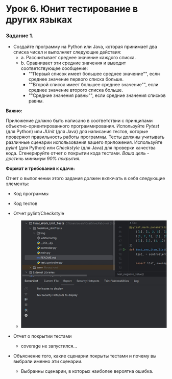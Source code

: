 # Урок 6. Юнит тестирование в других языках

### Задание 1. 
- Создайте программу на Python или Java, которая принимает два списка чисел и выполняет следующие действия:
  - a. Рассчитывает среднее значение каждого списка.
  - b. Сравнивает эти средние значения и выводит соответствующее сообщение:
    - ""Первый список имеет большее среднее значение"", если среднее значение первого списка больше.
    - ""Второй список имеет большее среднее значение"", если среднее значение второго списка больше.
    - ""Средние значения равны"", если средние значения списков равны.

**Важно:**

Приложение должно быть написано в соответствии с принципами объектно-ориентированного программирования.
Используйте *Pytest* (для Python) или *JUnit* (для Java) для написания тестов, которые проверяют правильность работы 
программы. 
Тесты должны учитывать различные сценарии использования вашего приложения.
Используйте *pylint* (для Python) или *Checkstyle* (для Java) для проверки качества кода.
Сгенерируйте отчет о покрытии кода тестами. _*Ваша цель - достичь минимум 90% покрытия.*_

**Формат и требования к сдаче:**

Отчет о выполнении этого задания должен включать в себя следующие элементы:
- Код программы
- Код тестов
- Отчет pylint/Checkstyle

  - ![img](./Img/sonarLint.jpg)
  
- Отчет о покрытии тестами
  - coverage не запустился...
  
- Объяснение того, какие сценарии покрыты тестами и почему вы выбрали именно эти сценарии.
    - Выбранны сценарии, в которых наиболее вероятна ошибка.